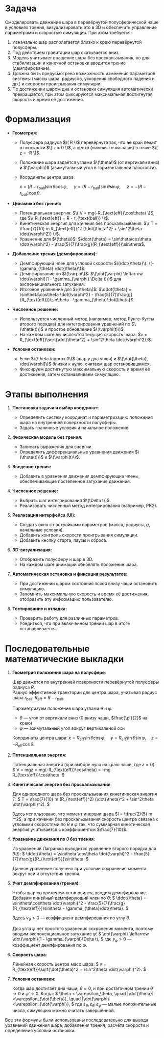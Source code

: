 # Задача

Смоделировать движение шара в перевёрнутой полусферической чаше в условиях трения, визуализировать это в 3D и обеспечить управление параметрами и скоростью симуляции. При этом требуется:

1. Изначально шар располагается близко к краю перевёрнутой полусферы.
2. Под действием гравитации шар скатывается вниз.
3. Модель учитывает вращение шара без проскальзывания, но для стабилизации и конечной остановки вводится трение (демпфирование).
4. Должна быть предусмотрена возможность изменения параметров системы (массы шара, радиусов, ускорения свободного падения и др.) и скорости проигрывания симуляции.
5. По достижении шаром дна и остановки симуляция автоматически прекращается, при этом фиксируются максимальная достигнутая скорость и время её достижения.

# Формализация

- **Геометрия:**
  - Полусфера радиуса $\( R \)$ перевёрнута так, что её край лежит в плоскости $\( z = 0 \)$, а центр (нижняя точка чаши) в точке $\( z = -R \)$.
  - Положение шара задаётся углами $\(\theta\)$ (от вертикали вниз) и $\(\varphi\)$ (азимутальный угол в горизонтальной плоскости).
  - Координаты центра шара:
    
    $x = (R - r_{\text{ball}})\sin\theta\cos\varphi,\quad$
    $y = (R - r_{\text{ball}})\sin\theta\sin\varphi,\quad$ 
    $z = -(R - r_{\text{ball}})\cos\theta$.
  
- **Динамика без трения:**
  - Потенциальная энергия: $\( V = mg(-R_{\text{eff}}\cos\theta) \)$, где $\( R_{\text{eff}} = R - r_{\text{ball}} \)$.
  - Кинетическая энергия для качения без проскальзывания: $\( T = \tfrac{7}{10} m R_{\text{eff}}^2 (\dot{\theta^2} + \sin^2\theta \dot{\varphi^2}) \)$.
  - Уравнение для $\(\theta\)$:
    $\ddot{\theta} = \sin\theta\cos\theta \dot{\varphi^2} - \frac{5}{7}\frac{g}{R_{\text{eff}}}\sin\theta$.

- **Добавление трения (демпфирования):**
  - Демпфирующий член для угловой скорости $\(\dot{\theta}\): \(-\gamma_{\theta} \dot{\theta}\)$.
  - Демпфирование по $\(\varphi\)$: $\(\dot{\varphi} \leftarrow \dot{\varphi}(1 - \gamma_{\varphi} \Delta t)\)$ для экспоненциального затухания.
  - Итоговое уравнение для $\(\theta\)$:
    $\ddot{\theta} = \sin\theta\cos\theta \dot{\varphi^2} - \frac{5}{7}\frac{g}{R_{\text{eff}}}\sin\theta - \gamma_{\theta}\dot{\theta}$.

- **Численное решение:**
  - Используется численный метод (например, метод Рунге-Кутты второго порядка) для интегрирования уравнений по $\(\theta(t)\)$ и простое обновление $\(\varphi(t)\)$.
  - На каждом шаге вычисляются текущая скорость шара:
    $v = R_{\text{eff}}\sqrt{\dot{\theta^2} + \sin^2\theta \dot{\varphi^2}}$.

- **Условия остановки:**
  - Если $\(\theta \approx 0\)$ (шар у дна чаши) и $\(\dot{\theta}, \dot{\varphi}\)$ близки к нулю, считаем шар остановившимся.
  - Фиксируем достигнутую максимальную скорость и время её достижения, затем останавливаем симуляцию.

# Этапы выполнения

1. **Постановка задачи и выбор координат:**
   - Определить систему координат и параметризацию положения шара на внутренней поверхности полусферы.
   - Задать граничные условия и начальное положение.

2. **Физическая модель без трения:**
   - Записать выражения для энергии.
   - Определить дифференциальные уравнения движения $\(\theta(t)\)$ и $\(\varphi(t)\)$.

3. **Введение трения:**
   - Добавить в уравнения движения демпфирующие члены, обеспечивающие постепенное затухание движения.

4. **Численное решение:**
   - Выбрать шаг интегрирования $\(\Delta t\)$.
   - Реализовать численный метод интегрирования (например, РК2).

5. **Реализация интерфейса (UI):**
   - Создать окно с настройками параметров (масса, радиусы, $g$, начальные условия).
   - Добавить контроль скорости проигрывания симуляции.
   - Добавить кнопку старта, паузы и сброса.

6. **3D-визуализация:**
   - Отобразить полусферу и шар в 3D.
   - На каждом шаге анимации обновлять положение шара.

7. **Автоматическая остановка и фиксация результатов:**
   - При достижении шаром состояния покоя внизу чаши остановить симуляцию.
   - Запомнить максимальную скорость и время её достижения, отобразить эту информацию пользователю.

8. **Тестирование и отладка:**
   - Проверить работу для различных параметров.
   - Убедиться, что при включенном трении шар в итоге останавливается.


# Последовательные математические выкладки

1. **Геометрия положения шара на полусфере**:

   Шар движется по внутренней поверхности перевёрнутой полусферы радиуса $R$.  
   Радиус эффективной траектории для центра шара, учитывая радиус шара $r_{\text{ball}}$: $R_{\text{eff}} = R - r_{\text{ball}}.$

   Параметризуем положение шара углами $\theta$ и $\varphi$:
   - $\theta$ — угол от вертикали вниз (0 внизу чаши, $\frac{\pi}{2}$ на краю)
   - $\varphi$ — азимутальный угол вокруг вертикальной оси

   Координаты центра шара:
   $x = R_{\text{eff}}\sin\theta\cos\varphi, \quad y = R_{\text{eff}}\sin\theta\sin\varphi, \quad z = -R_{\text{eff}}\cos\theta.$

2. **Потенциальная энергия**:
   
   Потенциальная энергия (при выборе нуля на краю чаши, где $z=0$):
   $
   V = mgz = mg(-R_{\text{eff}}\cos\theta) = -mg R_{\text{eff}}\cos\theta.
   $

3. **Кинетическая энергия без проскальзывания**:

   Для однородного шара без проскальзывания кинетическая энергия $T$:
   $
   T = \frac{7}{10} m (R_{\text{eff}}^2) (\dot{\theta}^2 + \sin^2\theta \dot{\varphi}^2).
   $

   Здесь использовано, что момент инерции шара $I = \tfrac{2}{5} m r^2$, а при качении без проскальзывания скорость центра связана с угловыми скоростями по $\theta$ и $\varphi$ так, что суммарная кинетическая энергия учитывается с коэффициентом $\frac{7}{10}$.

4. **Уравнение движения по $\theta$ без трения**:

   Из уравнений Лагранжа выводится уравнение второго порядка для $\theta(t)$:
   $
   \ddot{\theta} = \sin\theta \cos\theta \dot{\varphi}^2 - \frac{5}{7}\frac{g}{R_{\text{eff}}}\sin\theta.
   $

   Данное уравнение получено при условии сохранения момента вокруг оси и отсутствия трения.

5. **Учет демпфирования (трения)**:

   Чтобы шар со временем остановился, вводим демпфирование. Добавим линейный демпфирующий член по $\theta$:
   $
   \ddot{\theta} = \sin\theta\cos\theta \dot{\varphi}^2 - \frac{5}{7}\frac{g}{R_{\text{eff}}}\sin\theta - \gamma_{\theta}\dot{\theta}.
   $

   Здесь $\gamma_{\theta}>0$ — коэффициент демпфирования по углу $\theta$.

   Для угла $\varphi$ нет простого уравнения сохранения момента, поэтому вводим экспоненциальное затухание $\dot{\varphi}$:
   $
   \dot{\varphi} \leftarrow \dot{\varphi}(1 - \gamma_{\varphi}\Delta t),
   $
   где $\gamma_{\varphi}>0$ — коэффициент демпфирования по $\varphi$.

6. **Скорость шара**:

   Линейная скорость центра масс шара:
   $
   v = R_{\text{eff}}\sqrt{\dot{\theta}^2 + \sin^2\theta \dot{\varphi}^2}.
   $

7. **Условия остановки**:

   Когда шар достигает дна чаши, $\theta \approx 0$, и при достаточном трении $\dot{\theta}\to 0$ и $\dot{\varphi}\to 0$. Когда:
   $
   \theta < \varepsilon_\theta, \quad |\dot{\theta}|<\varepsilon_{\dot{\theta}}, \quad |\dot{\varphi}|<\varepsilon_{\dot{\varphi}},
   $
   где $\varepsilon_\theta, \varepsilon_{\dot{\theta}}, \varepsilon_{\dot{\varphi}}$ — малые положительные числа, симуляцию можно считать завершённой.

Все эти формулы были использованы последовательно для вывода уравнений движения шара, добавления трения, расчёта скорости и определения условий остановки.

